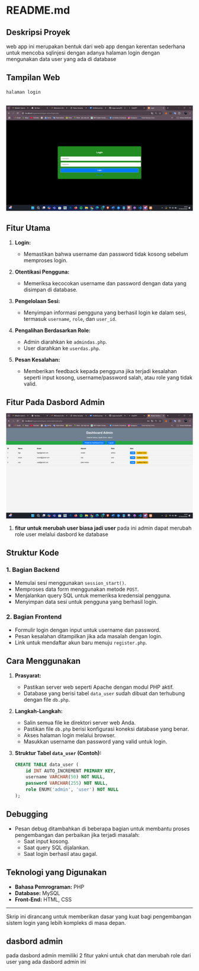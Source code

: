 # README.md

## Deskripsi Proyek
web app ini  merupakan bentuk dari web app dengan kerentan sederhana untuk mencoba sqlinjesi dengan adanya halaman login dengan mengunakan  data user yang ada di database 

## Tampilan Web 
    halaman login 
  ![alt text](foto/halaman_login.png)
  ---
## Fitur Utama

1. **Login:**
   - Memastikan bahwa username dan password tidak kosong sebelum memproses login.
   
2. **Otentikasi Pengguna:**
   - Memeriksa kecocokan username dan password dengan data yang disimpan di database.

3. **Pengelolaan Sesi:**
   - Menyimpan informasi pengguna yang berhasil login ke dalam sesi, termasuk `username`, `role`, dan `user_id`.

4. **Pengalihan Berdasarkan Role:**
   - Admin diarahkan ke `admindas.php`.
   - User diarahkan ke `userdas.php`.

5. **Pesan Kesalahan:**
   - Memberikan feedback kepada pengguna jika terjadi kesalahan seperti input kosong, username/password salah, atau role yang tidak valid.
 ## Fitur Pada Dasbord Admin 

 ![alt text](<foto/dasbord_admin .png>)
 1. **fitur untuk merubah user biasa jadi user**
     pada ini admin dapat merubah role user melalui dasbord ke database 
     
## Struktur Kode

### 1. **Bagian Backend**
- Memulai sesi menggunakan `session_start()`.
- Memproses data form menggunakan metode `POST`.
- Menjalankan query SQL untuk memeriksa kredensial pengguna.
- Menyimpan data sesi untuk pengguna yang berhasil login.

### 2. **Bagian Frontend**
- Formulir login dengan input untuk username dan password.
- Pesan kesalahan ditampilkan jika ada masalah dengan login.
- Link untuk mendaftar akun baru menuju `register.php`.

## Cara Menggunakan

1. **Prasyarat:**
   - Pastikan server web seperti Apache dengan modul PHP aktif.
   - Database yang berisi tabel `data_user` sudah dibuat dan terhubung dengan file `db.php`.

2. **Langkah-Langkah:**
   - Salin semua file ke direktori server web Anda.
   - Pastikan file `db.php` berisi konfigurasi koneksi database yang benar.
   - Akses halaman login melalui browser.
   - Masukkan username dan password yang valid untuk login.

3. **Struktur Tabel `data_user` (Contoh):**
   ```sql
   CREATE TABLE data_user (
       id INT AUTO_INCREMENT PRIMARY KEY,
       username VARCHAR(50) NOT NULL,
       password VARCHAR(255) NOT NULL,
       role ENUM('admin', 'user') NOT NULL
   );
   ```

## Debugging
- Pesan debug ditambahkan di beberapa bagian untuk membantu proses pengembangan dan perbaikan jika terjadi masalah:
  - Saat input kosong.
  - Saat query SQL dijalankan.
  - Saat login berhasil atau gagal.

## Teknologi yang Digunakan
- **Bahasa Pemrograman:** PHP
- **Database:** MySQL
- **Front-End:** HTML, CSS


---

Skrip ini dirancang untuk memberikan dasar yang kuat bagi pengembangan sistem login yang lebih kompleks di masa depan.

## dasbord admin 
pada dasbord admin memiliki 2 fitur yakni untuk chat dan merubah role dari user yang ada 
dasbord admin ini

